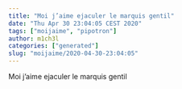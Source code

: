 ```yaml
---
title: "Moi j’aime ejaculer le marquis gentil"
date: "Thu Apr 30 23:04:05 CEST 2020"
tags: ["moijaime", "pipotron"]
author: m1ch3l
categories: ["generated"]
slug: "moijaime/2020-04-30-23:04:05"
---
```


Moi j’aime ejaculer le marquis gentil
